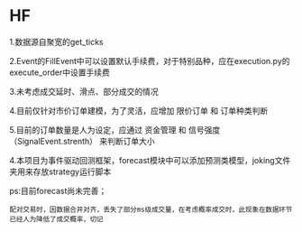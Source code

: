# HF
 1.数据源自聚宽的get_ticks
 
 2.Event的FillEvent中可以设置默认手续费，对于特别品种，应在execution.py的execute_order中设置手续费
 
 3.未考虑成交延时、滑点、部分成交的情况

 4.目前仅针对市价订单建模，为了灵活，应增加 限价订单 和 订单种类判断
 
 5.目前的订单数量是人为设定，应通过 资金管理 和 信号强度（SignalEvent.strenth） 来判断订单大小
 
 4.本项目为事件驱动回测框架，forecast模块中可以添加预测类模型，joking文件夹用来存放strategy运行脚本
 
 ps:目前forecast尚未完善；
 
    配对交易时，因数据合并对齐，丢失了部分ms级成交量，在考虑概率成交时，此现象在数据环节已经人为降低了成交概率，切记
